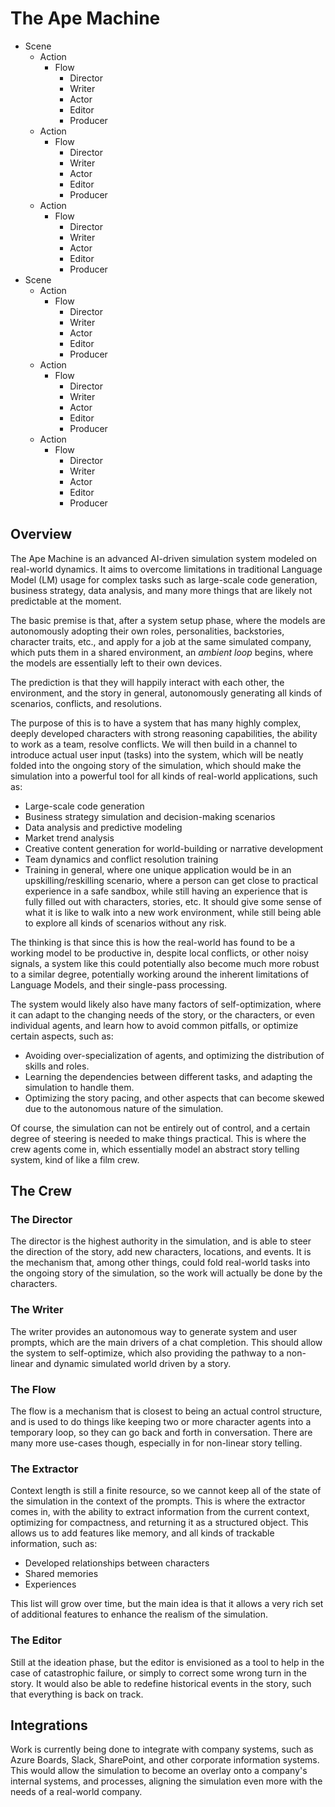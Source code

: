 # The Ape Machine

- Scene
  - Action
    - Flow
      - Director
      - Writer
      - Actor
      - Editor
      - Producer
  - Action
    - Flow
      - Director
      - Writer
      - Actor
      - Editor
      - Producer
  - Action
    - Flow
      - Director
      - Writer
      - Actor
      - Editor
      - Producer
- Scene
  - Action
    - Flow
      - Director
      - Writer
      - Actor
      - Editor
      - Producer
  - Action
    - Flow
      - Director
      - Writer
      - Actor
      - Editor
      - Producer
  - Action
    - Flow
      - Director
      - Writer
      - Actor
      - Editor
      - Producer

## Overview

The Ape Machine is an advanced AI-driven simulation system modeled on real-world dynamics. It aims to overcome limitations in traditional Language Model (LM) usage for complex tasks such as large-scale code generation, business strategy, data analysis, and many more
things that are likely not predictable at the moment.

The basic premise is that, after a system setup phase, where the models are autonomously adopting their own roles, personalities,
backstories, character traits, etc., and apply for a job at the same simulated company, which puts them in a shared environment,
an *ambient loop* begins, where the models are essentially left to their own devices.

The prediction is that they will happily interact with each other, the environment, and the story in general, autonomously
generating all kinds of scenarios, conflicts, and resolutions.

The purpose of this is to have a system that has many highly complex, deeply developed characters with strong reasoning capabilities,
the ability to work as a team, resolve conflicts. 
We will then build in a channel to introduce actual user input (tasks) into the system, which will be neatly folded into the ongoing story of the simulation, which should make the simulation into a powerful tool for all kinds of real-world applications, such as:

- Large-scale code generation
- Business strategy simulation and decision-making scenarios
- Data analysis and predictive modeling
- Market trend analysis
- Creative content generation for world-building or narrative development
- Team dynamics and conflict resolution training
- Training in general, where one unique application would be in an upskilling/reskilling scenario, where a person can get close to practical experience in a safe sandbox, while still having an experience that is fully filled out with characters, stories, etc. It should give some sense of what it is like to walk into a new work environment, while still being able to explore all kinds of scenarios without any risk.

The thinking is that since this is how the real-world has found to be a working model to be productive in, despite local conflicts, or other noisy signals, a system like this could potentially also become much more robust to a similar degree, potentially working around the inherent limitations of Language Models, and their single-pass processing.

The system would likely also have many factors of self-optimization, where it can adapt to the changing needs of the story, or the characters, or even individual agents, and learn how to avoid common pitfalls, or optimize certain aspects, such as:

- Avoiding over-specialization of agents, and optimizing the distribution of skills and roles.
- Learning the dependencies between different tasks, and adapting the simulation to handle them.
- Optimizing the story pacing, and other aspects that can become skewed due to the autonomous nature of the simulation.

Of course, the simulation can not be entirely out of control, and a certain degree of steering is needed to make things practical.
This is where the crew agents come in, which essentially model an abstract story telling system, kind of like a film crew.

## The Crew

### The Director

The director is the highest authority in the simulation, and is able to steer the direction of the story, add new characters, locations, and events. It is the mechanism that, among other things, could fold real-world tasks into the ongoing story of the simulation, so the work will actually be done by the characters.

### The Writer

The writer provides an autonomous way to generate system and user prompts, which are the main drivers of a chat completion. This should allow the system to self-optimize, which also providing the pathway to a non-linear and dynamic simulated world driven by a story.

### The Flow

The flow is a mechanism that is closest to being an actual control structure, and is used to do things like keeping two or more character agents into a temporary loop, so they can go back and forth in conversation. There are many more use-cases though, especially in for non-linear story telling.

### The Extractor

Context length is still a finite resource, so we cannot keep all of the state of the simulation in the context of the prompts. This is where the extractor comes in, with the ability to extract information from the current context, optimizing for compactness, and returning it as a structured object. This allows us to add features like memory, and all kinds of trackable information, such as:

- Developed relationships between characters
- Shared memories
- Experiences

This list will grow over time, but the main idea is that it allows a very rich set of additional features to enhance the realism of the simulation.

### The Editor

Still at the ideation phase, but the editor is envisioned as a tool to help in the case of catastrophic failure, or simply to correct some wrong turn in the story. It would also be able to redefine historical events in the story, such that everything is back on track.

## Integrations

Work is currently being done to integrate with company systems, such as Azure Boards, Slack, SharePoint, and other corporate information systems. This would allow the simulation to become an overlay onto a company's internal systems, and processes, aligning the simulation even more with the needs of a real-world company.